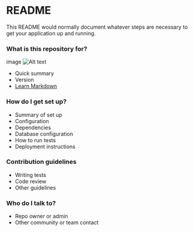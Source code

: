 # README #

This README would normally document whatever steps are necessary to get your application up and running.

### What is this repository for? ###


image ![Alt text](https://bitbucket.org/django-4/musicshop/src/master/images/musicshop.png)

* Quick summary
* Version
* [Learn Markdown](https://bitbucket.org/tutorials/markdowndemo)

### How do I get set up? ###

* Summary of set up
* Configuration
* Dependencies
* Database configuration
* How to run tests
* Deployment instructions

### Contribution guidelines ###

* Writing tests
* Code review
* Other guidelines

### Who do I talk to? ###

* Repo owner or admin
* Other community or team contact